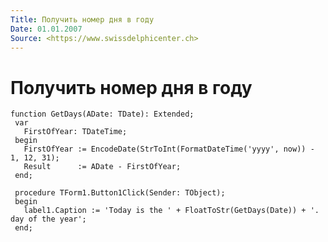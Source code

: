 ```yaml
---
Title: Получить номер дня в году
Date: 01.01.2007
Source: <https://www.swissdelphicenter.ch>
---
```



Получить номер дня в году
=========================

    function GetDays(ADate: TDate): Extended;
     var
       FirstOfYear: TDateTime;
     begin
       FirstOfYear := EncodeDate(StrToInt(FormatDateTime('yyyy', now)) - 1, 12, 31);
       Result      := ADate - FirstOfYear;
     end;
     
     procedure TForm1.Button1Click(Sender: TObject);
     begin
       label1.Caption := 'Today is the ' + FloatToStr(GetDays(Date)) + '. day of the year';
     end;


 
